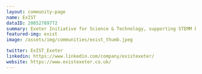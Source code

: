 ```yaml
---
layout: community-page
name: ExIST
dataID: 20052789772
summary: Exeter Initiative for Science & Technology, supporting STEMM businesses across the city and beyond.
featured-img: exist
image: /assets/img/communities/exist_thumb.jpeg

twitter: ExIST_Exeter
linkedin: https://www.linkedin.com/company/existexeter/
website: https://www.existexeter.co.uk/
---
```

